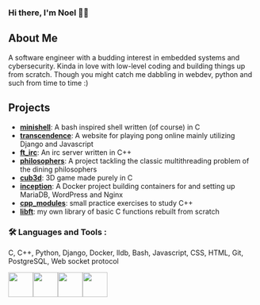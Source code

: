 ### Hi there, I'm Noel 🦕👋

## About Me
A software engineer with a budding interest in embedded systems and cybersecurity. Kinda in love with low-level coding and building things up from scratch. Though you might catch me dabbling in webdev, python and such from time to time :)

## Projects

- [**minishell**](https://github.com/Rubidium7/minishell): A bash inspired shell written (of course) in C
- [**transcendence**](https://github.com/flowerbuddies/transcendence): A website for playing pong online mainly utilizing Django and Javascript
- [**ft_irc**](https://github.com/Rubidium7/ft_irc): An irc server written in C++
- [**philosophers**](https://github.com/Rubidium7/philosophers): A project tackling the classic multithreading problem of the dining philosophers
- [**cub3d**](https://github.com/affmde/42-cub3d): 3D game made purely in C
- [**inception**](https://github.com/Rubidium7/inception): A Docker project building containers for and setting up MariaDB, WordPress and Nginx
- [**cpp_modules**](https://github.com/Rubidium7/cpp): small practice exercises to study C++
- [**libft**](https://github.com/Rubidium7/libft): my own library of basic C functions rebuilt from scratch

### :hammer_and_wrench: Languages and Tools :
C, C++, Python, Django, Docker, lldb, Bash, Javascript, CSS,
HTML, Git, PostgreSQL, Web socket protocol

<img height=50 src="https://cdn.jsdelivr.net/gh/devicons/devicon/icons/c/c-original.svg"/><img height=50 src="https://cdn.jsdelivr.net/gh/devicons/devicon/icons/cplusplus/cplusplus-original.svg"/><img height=50 src="https://skillicons.dev/icons?i=docker"/><img height=50 src="https://skillicons.dev/icons?i=bash,linux,git,django,python,js,html,css"/><img height=50/>
